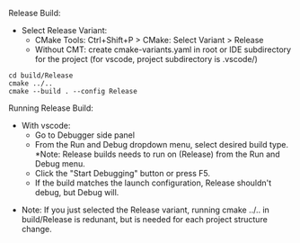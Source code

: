 Release Build:
- Select Release Variant:
    * CMake Tools: Ctrl+Shift+P > CMake: Select Variant > Release
    * Without CMT: create cmake-variants.yaml in root or IDE subdirectory for the project (for vscode, project subdirectory is .vscode/)

```
cd build/Release
cmake ../..
cmake --build . --config Release
```

Running Release Build:
- With vscode:
    - Go to Debugger side panel
    - From the Run and Debug dropdown menu, select desired build type.
        *Note: Release builds needs to run on (Release) from the Run and Debug menu.
    - Click the "Start Debugging" button or press F5.
    - If the build matches the launch configuration, Release shouldn't debug, but Debug will.

* Note: If you just selected the Release variant, running cmake ../.. in build/Release is redunant, but is needed for each project structure change.
